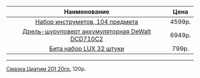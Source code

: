 |Наименование| Цена|
|:-----:|:-----:|
|[Набор инструметов, 104 предмета](http://www.obi.ru/decom/product/%D0%9D%D0%B0%D0%B1%D0%BE%D1%80_%D0%B8%D0%BD%D1%81%D1%82%D1%80%D1%83%D0%BC%D0%B5%D0%BD%D1%82%D0%BE%D0%B2_LUX_104_%D0%BF%D1%80%D0%B5%D0%B4%D0%BC%D0%B5%D1%82%D0%B0/3390234&position=8&pageNum=1&pageSize=24)|4599p.|
|[Дрель-шуруповерт аккумуляторная DeWalt DCD710C2](http://www.obi.ru/decom/product/%D0%94%D1%80%D0%B5%D0%BB%D1%8C-%D1%88%D1%83%D1%80%D1%83%D0%BF%D0%BE%D0%B2%D0%B5%D1%80%D1%82_%D0%B0%D0%BA%D0%BA%D1%83%D0%BC%D1%83%D0%BB%D1%8F%D1%82%D0%BE%D1%80%D0%BD%D0%B0%D1%8F_DeWalt_DCD710C2/3365715&position=13&pageNum=1&pageSize=24)|6949p.|
|[Бита набор LUX 32 штуки](http://www.obi.ru/decom/product/%D0%91%D0%B8%D1%82%D0%B0%20%D0%BD%D0%B0%D0%B1%D0%BE%D1%80%20LUX%2032%20%D1%88%D1%82%D1%83%D0%BA%D0%B8/3115078?isi=true)|799p.|


****
[Смазка Циатим 201 20гр.](http://www.chipdip.ru/product0/31768/) 120p.
